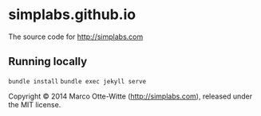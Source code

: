 # simplabs.github.io

The source code for http://simplabs.com

## Running locally

`bundle install`
`bundle exec jekyll serve`

Copyright &copy; 2014 Marco Otte-Witte (http://simplabs.com), released under the MIT license.

